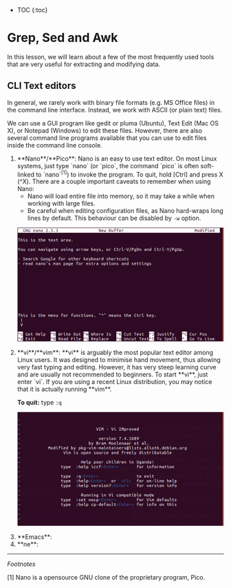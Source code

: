 * TOC
{:toc}


# Grep, Sed and Awk

In this lesson, we will learn about a few of the most frequently used tools that are very useful for extracting and modifying data.

## CLI Text editors

In general, we rarely work with binary file formats (e.g. MS Office files) in the command line interface. Instead, we work with ASCII (or plain text) files.

We can use a GUI program like gedit or pluma (Ubuntu), Text Edit (Mac OS X), or Notepad (Windows) to edit these files. However, there are also several command line programs available that you can use to edit files inside the command line console.


<ol>
<li> **Nano**/**Pico**:  Nano is an easy to use text editor. On most Linux systems, just type `nano` (or `pico`, the command `pico` is often soft-linked to `nano`<sup>[1]</sup>) to invoke the program. To quit, hold [Ctrl] and press X (^X).
There are a couple important caveats to remember when using Nano:

  - Nano will load entire file into memory, so it may take a while when working with large files.
  - Be careful when editing configuration files, as Nano hard-wraps long lines by default. This behaviour can be disabled by `-w` option.

![Nano screenshot](../images/3_nano_screenshot.png)

<li> **vi**/**vim**: **vi** is arguably the most popular text editor among Linux users. It was designed to minimise hand movement, thus allowing very fast typing and editing. However, it has very steep learning curve and are usually not recommended to beginners.
To start **vi**, just enter `vi`. If you are using a recent Linux distribution, you may notice that it is actually running **vim**.

  **To quit:** type `:q`

![vi screentshot](../images/3_vi_screenshot.png)


<li> **Emacs**:


<li> **ne**:



</ol>
<hr>

*Footnotes*

[1] Nano is a opensource GNU clone of the proprietary program, Pico.
